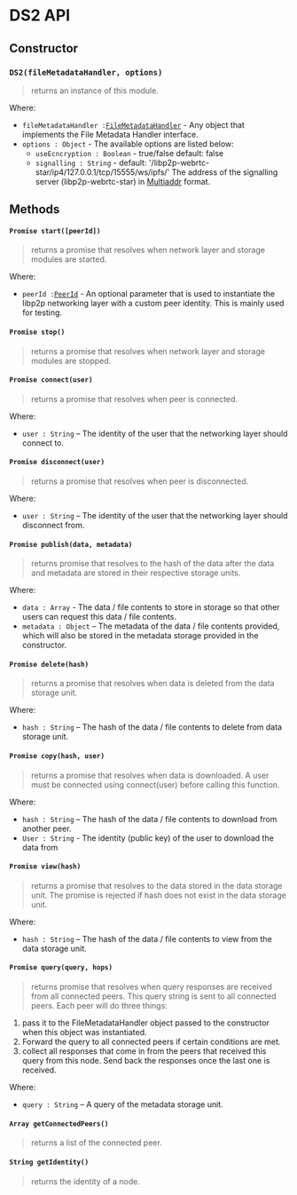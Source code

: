 DS2 API
=

## Constructor
### `DS2(fileMetadataHandler, options)`
> returns an instance of this module.

Where:
* `fileMetadataHandler :`[`FileMetadataHandler`](https://github.com/michaelfakhri/metadata-handler-interface) - Any object that implements the File Metadata Handler interface.
* `options : Object` - The available options are listed below:
  * `useEcncryption : Boolean` - true/false default: false 
  * `signalling : String` - default: '/libp2p-webrtc-star/ip4/127.0.0.1/tcp/15555/ws/ipfs/' The address of the signalling server (libp2p-webrtc-star) in [Multiaddr](https://github.com/multiformats/multiaddr) format.

## Methods
#### `Promise start([peerId])`
> returns a promise that resolves when network layer and storage modules are started.

Where:
- `peerId :`[`PeerId`](https://github.com/libp2p/js-peer-id) - An optional parameter that is used to instantiate the libp2p networking layer with a custom peer identity. This is mainly used for testing.

#### `Promise stop()`
> returns a promise that resolves when network layer and storage modules are stopped.

#### `Promise connect(user)`
> returns a promise that resolves when peer is connected.

Where:
- `user : String` – The identity of the user that the networking layer should connect to.

#### `Promise disconnect(user)`
> returns a promise that resolves when peer is disconnected.

Where:
- `user : String` – The identity of the user that the networking layer should disconnect from.

#### `Promise publish(data, metadata)`
> returns promise that resolves to the hash of the data after the data and metadata are stored in their respective storage units.

Where:
- `data : Array` - The data / file contents to store in storage so that other users can request this data / file contents.
- `metadata : Object` – The metadata of the data / file contents provided, which will also be stored in the metadata storage provided in the constructor.

#### `Promise delete(hash)`
> returns a promise that resolves when data is deleted from the data storage unit.

Where:
- `hash : String` – The hash of the data / file contents to delete from data storage unit.

#### `Promise copy(hash, user)`
> returns a promise that resolves when data is downloaded. A user must be connected using connect(user) before calling this function.

Where:
- `hash : String` – The hash of the data / file contents to download from another peer.
- `User : String` - The identity (public key) of the user to download the data from

#### `Promise view(hash)`
> returns a promise that resolves to the data stored in the data storage unit. The promise is rejected if hash does not exist in the data storage unit.

Where:
- `hash : String` – The hash of the data / file contents to view from the data storage unit.

#### `Promise query(query, hops)`
> returns promise that resolves when query responses are received from all connected peers. This query string is sent to all connected peers. Each peer will do three things: 
1) pass it to the FileMetadataHandler object passed to the constructor when this object was instantiated. 
2) Forward the query to all connected peers if certain conditions are met. 
3) collect all responses that come in from the peers that received this query from this node. Send back the responses once the last one is received.

Where:
- `query : String` – A query of the metadata storage unit.

#### `Array getConnectedPeers()`
> returns a list of the connected peer.

#### `String getIdentity()`
> returns the identity of a node.
